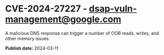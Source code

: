 # CVE-2024-27227 - dsap-vuln-management@google.com

A malicious DNS response can trigger a number of OOB reads, writes, and other memory issues

**Publish date:** 2024-03-11
